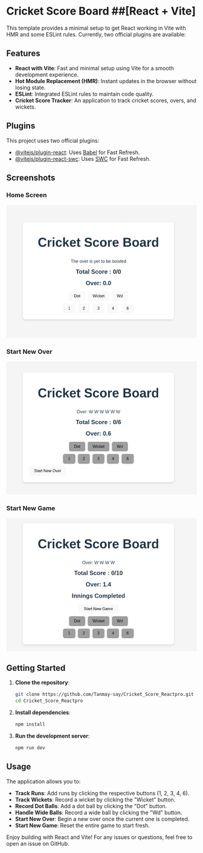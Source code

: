 # Cricket Score Board ##[React + Vite]

This template provides a minimal setup to get React working in Vite with HMR and some ESLint rules.
Currently, two official plugins are available:

## Features

- **React with Vite**: Fast and minimal setup using Vite for a smooth development experience.
- **Hot Module Replacement (HMR)**: Instant updates in the browser without losing state.
- **ESLint**: Integrated ESLint rules to maintain code quality.
- **Cricket Score Tracker**: An application to track cricket scores, overs, and wickets.

## Plugins

This project uses two official plugins:

- [@vitejs/plugin-react](https://github.com/vitejs/vite-plugin-react/blob/main/packages/plugin-react/README.md): Uses [Babel](https://babeljs.io/) for Fast Refresh.
- [@vitejs/plugin-react-swc](https://github.com/vitejs/vite-plugin-react-swc): Uses [SWC](https://swc.rs/) for Fast Refresh.

## Screenshots

### Home Screen
![Home Screen](./images/Home.png)

### Start New Over
![Start New Over](./images/StartNewOver.png)

### Start New Game
![Start New Game](./images/StartNewGame.png)

## Getting Started

1. **Clone the repository**:
   ```bash
   git clone https://github.com/Tanmay-say/Cricket_Score_Reactpro.git
   cd Cricket_Score_Reactpro 
   ```

2. **Install dependencies**:
   ```bash
   npm install
   ```

3. **Run the development server**:
   ```bash
   npm run dev
   ```
## Usage

The application allows you to:

- **Track Runs**: Add runs by clicking the respective buttons (1, 2, 3, 4, 6).
- **Track Wickets**: Record a wicket by clicking the "Wicket" button.
- **Record Dot Balls**: Add a dot ball by clicking the "Dot" button.
- **Handle Wide Balls**: Record a wide ball by clicking the "Wd" button.
- **Start New Over**: Begin a new over once the current one is completed.
- **Start New Game**: Reset the entire game to start fresh.

Enjoy building with React and Vite! For any issues or questions, feel free to open an issue on GitHub.